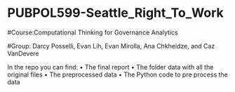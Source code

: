 # PUBPOL599-Seattle_Right_To_Work
#Course:Computational Thinking for Governance Analytics


#Group: Darcy Posselli, Evan Lih, Evan Mirolla, Ana Chkheidze, and Caz VanDevere


In the repo you can find:
•	The final report
•	The folder data with all the original files
•	The preprocessed data
•	The Python code to pre process the data
